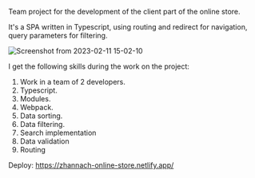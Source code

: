Team project for the development of the client part of the online store.

It's a SPA written in Typescript, using routing and redirect for navigation, query parameters for filtering.

![Screenshot from 2023-02-11 15-02-10](https://user-images.githubusercontent.com/87633082/218259673-d1717f80-4241-4b5b-a6ea-78513b377923.png)

I get the following skills during the work on the project:
1. Work in a team of 2 developers.
2. Typescript.
3. Modules.
4. Webpack.
5. Data sorting.
6. Data filtering.
7. Search implementation
8. Data validation
9. Routing

Deploy: https://zhannach-online-store.netlify.app/
